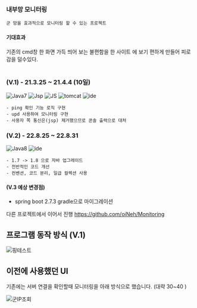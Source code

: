
### 내부망 모니터링
```
군 망을 효과적으로 모니터링 할 수 있는 프로젝트 
```

#### 기대효과
기존의 cmd창 한 화면 가득 띄어 보는 불편함을 
한 사이트 에 보기 편하게 만들어 피로감을 덜수있다. 
</br>
</br>


### (V.1) - 21.3.25 ~ 21.4.4 (10일)
![Java7](https://img.shields.io/badge/Java-7-yellow)
![Jsp](https://img.shields.io/badge/-Jsp-blue)
![JS](https://img.shields.io/badge/-Javascript-green)
![tomcat](https://img.shields.io/badge/tomcat-4.1-lightgrey)
![ide](https://img.shields.io/badge/IDE-%EB%A9%94%EB%AA%A8%EC%9E%A5-brightgreen)
```
- ping 확인 기능 로직 구현 
- upd 사용하여 모니터링 구현
- 사용자 쪽 통신은(jsp) 제거했으므로 콘솔 출력으로 대처 
```



### (V.2) - 22.8.25 ~ 22.8.31
![Java8](https://img.shields.io/badge/Java-8-yellow)
![ide](https://img.shields.io/badge/IDE-Intellij-brightgreen)
```
- 1.7 -> 1.8 으로 자바 업그레이드
- 전반적인 코드 개선
- 컨벤션, 코드 분리, 일급 컬렉션 사용
```


#### (V.3 예상 변경점)
- spring boot 2.7.3 gradle으로 마이그레이션

다른 프로젝트에서 이어서 진행 
https://github.com/oiNeh/Monitoring 


## 프로그램 동작 방식 (V.1)
![핑테스트](https://user-images.githubusercontent.com/105915960/187028697-0736ad17-0152-4b89-908a-bfffdb32f955.png)


## 이전에 사용했던 UI
기존에는 서버 연결을 확인할때 모니터링을 아래 방식으로 했습니다. (대략 30~40 ) </br>

![군IP조회](https://user-images.githubusercontent.com/105915960/186712395-94087687-fa8e-46c0-abf5-bddda8d249f2.png)
